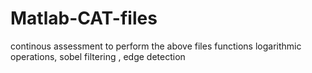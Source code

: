 # Matlab-CAT-files
continous assessment to perform the above files functions logarithmic operations, sobel filtering , edge detection
